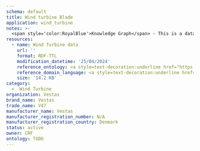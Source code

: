 ```yaml
---
schema: default
title: Wind turbine Blade
application: wind_turbine
notes: >-
  <span style='color:RoyalBlue'>Knowledge Graph</span> - This is a dataset describing the information about a winf turnine blade product, produced by the VESTAS company.
resources:
  - name: Wind Turbine data
    url: ''
    format: RDF-TTL
    modification_datetime: '25/04/2024'
    reference_ontology: <a style=text-decoration:underline href="https://datascientiafoundation.github.io/LiveDataMaterials/datasets/JIDEP-ontology/">JIDEP Material Passport Ontology</a>
    reference_domain_language: <a style=text-decoration:underline href="https://datascientiafoundation.github.io/LiveDataMaterials/datasets/JIDEP-terminology/">JIDEP Terminology</a>
    size: '14.2 KB'
category:
  -  Wind Turbine
organization: Vestas
brand_name: Vestas
trade_name: V47
manufacturer_name: Vestas
manufacturer_registration_number: N/A
manufacturer_registration_country: Denmark
status: active
owner: CRF
ontology: TODO
---
```

